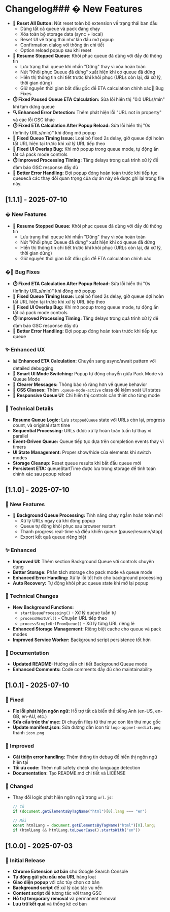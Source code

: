 # Changelog### � New Features
- **🔄 Reset All Button:** Nút reset toàn bộ extension về trạng thái ban đầu
  - Dừng tất cả queue và pack đang chạy
  - Xóa toàn bộ storage data (sync + local)
  - Reset UI về trạng thái như lần đầu mở popup
  - Confirmation dialog với thông tin chi tiết
  - Option reload popup sau khi reset
- **🔄 Resume Stopped Queue:** Khôi phục queue đã dừng với đầy đủ thông tin
  - Lưu trạng thái queue khi nhấn "Dừng" thay vì xóa hoàn toàn
  - Nút "Khôi phục Queue đã dừng" xuất hiện khi có queue đã dừng
  - Hiển thị thông tin chi tiết trước khi khôi phục (URLs còn lại, đã xử lý, thời gian dừng)
  - Giữ nguyên thời gian bắt đầu gốc để ETA calculation chính xác🐛 Bug Fixes
- **⏱️ Fixed Paused Queue ETA Calculation:** Sửa lỗi hiển thị "0.0 URLs/min" khi tạm dừng queue
- **🔍 Enhanced Error Detection:** Thêm phát hiện lỗi "URL not in property" và các lỗi GSC khác
- **⏱️ Fixed ETA Calculation After Popup Reload:** Sửa lỗi hiển thị "0s (Infinity URLs/min)" khi đóng mở popup
- **🔧 Fixed Queue Timing Issue:** Loại bỏ fixed 2s delay, giờ queue đợi hoàn tất URL hiện tại trước khi xử lý URL tiếp theo
- **🎨 Fixed UI Overlap Bug:** Khi mở popup trong queue mode, tự động ẩn tất cả pack mode controls
- **⏱️ Improved Processing Timing:** Tăng delays trong quá trình xử lý để đảm bảo GSC response đầy đủ
- **🧹 Better Error Handling:** Đợi popup đóng hoàn toàn trước khi tiếp tục queuecả các thay đổi quan trọng của dự án này sẽ được ghi lại trong file này.

## [1.1.1] - 2025-07-10

### � New Features
- **🔄 Resume Stopped Queue:** Khôi phục queue đã dừng với đầy đủ thông tin
  - Lưu trạng thái queue khi nhấn "Dừng" thay vì xóa hoàn toàn
  - Nút "Khôi phục Queue đã dừng" xuất hiện khi có queue đã dừng
  - Hiển thị thông tin chi tiết trước khi khôi phục (URLs còn lại, đã xử lý, thời gian dừng)
  - Giữ nguyên thời gian bắt đầu gốc để ETA calculation chính xác

### �🐛 Bug Fixes
- **⏱️ Fixed ETA Calculation After Popup Reload:** Sửa lỗi hiển thị "0s (Infinity URLs/min)" khi đóng mở popup
- **🔧 Fixed Queue Timing Issue:** Loại bỏ fixed 2s delay, giờ queue đợi hoàn tất URL hiện tại trước khi xử lý URL tiếp theo
- **🎨 Fixed UI Overlap Bug:** Khi mở popup trong queue mode, tự động ẩn tất cả pack mode controls
- **⏱️ Improved Processing Timing:** Tăng delays trong quá trình xử lý để đảm bảo GSC response đầy đủ
- **🧹 Better Error Handling:** Đợi popup đóng hoàn toàn trước khi tiếp tục queue

### ✨ Enhanced UX
- **📊 Enhanced ETA Calculation:** Chuyển sang async/await pattern với detailed debugging
- **🎯 Smart UI Mode Switching:** Popup tự động chuyển giữa Pack Mode và Queue Mode
- **💬 Clearer Messages:** Thông báo rõ ràng hơn về queue behavior
- **🎨 CSS Classes:** Thêm `.queue-mode-active` class để kiểm soát UI states
- **📱 Responsive Queue UI:** Chỉ hiển thị controls cần thiết cho từng mode

### 🔧 Technical Details
- **Resume Queue Logic:** Lưu `stoppedQueue` state với URLs còn lại, progress count, và original start time
- **Sequential Processing:** URLs được xử lý hoàn toàn tuần tự thay vì parallel
- **Event-Driven Queue:** Queue tiếp tục dựa trên completion events thay vì timers
- **UI State Management:** Proper show/hide của elements khi switch modes
- **Storage Cleanup:** Reset queue results khi bắt đầu queue mới
- **Persistent ETA:** queueStartTime được lưu trong storage để tính toán chính xác sau popup reload

## [1.1.0] - 2025-07-10

### 🚀 New Features
- **🔄 Background Queue Processing:** Tính năng chạy ngầm hoàn toàn mới
  - Xử lý URLs ngay cả khi đóng popup
  - Queue tự động khôi phục sau browser restart
  - Thanh progress real-time và điều khiển queue (pause/resume/stop)
  - Export kết quả queue riêng biệt

### ✨ Enhanced
- **Improved UI:** Thêm section Background Queue với controls chuyên dụng
- **Better Storage:** Phân tách storage cho pack mode và queue mode
- **Enhanced Error Handling:** Xử lý lỗi tốt hơn cho background processing
- **Auto Recovery:** Tự động khôi phục queue state khi mở lại popup

### 🔧 Technical Changes
- **New Background Functions:**
  - `startQueueProcessing()` - Xử lý queue tuần tự
  - `processNextUrl()` - Chuyển URL tiếp theo
  - `processSingleUrlFromQueue()` - Xử lý từng URL riêng lẻ
- **Enhanced Storage Management:** Riêng biệt cache cho queue và pack modes
- **Improved Service Worker:** Background script persistence tốt hơn

### 📝 Documentation
- **Updated README:** Hướng dẫn chi tiết Background Queue mode
- **Enhanced Comments:** Code comments đầy đủ cho maintainability

## [1.0.1] - 2025-07-10

### 🔧 Fixed
- **Fix lỗi phát hiện ngôn ngữ:** Hỗ trợ tất cả biến thể tiếng Anh (en-US, en-GB, en-AU, etc.)
- **Sửa cấu trúc thư mục:** Di chuyển files từ thư mục con lên thư mục gốc
- **Update manifest.json:** Sửa đường dẫn icon từ `logo-appnet-media1.png` thành `icon.png`

### 🚀 Improved
- **Cải thiện error handling:** Thêm thông tin debug để hiển thị ngôn ngữ hiện tại
- **Tối ưu code:** Thêm null safety check cho language detection
- **Documentation:** Tạo README.md chi tiết và LICENSE

### 📝 Changed
- Thay đổi logic phát hiện ngôn ngữ trong `url.js`:
  ```javascript
  // Cũ
  if (document.getElementsByTagName("html")[0].lang === "en")
  
  // Mới
  const htmlLang = document.getElementsByTagName("html")[0].lang;
  if (htmlLang && htmlLang.toLowerCase().startsWith("en"))
  ```

## [1.0.0] - 2025-07-03

### 🎉 Initial Release
- **Chrome Extension cơ bản** cho Google Search Console
- **Tự động gửi yêu cầu xóa URL** hàng loạt
- **Giao diện popup** với các tùy chọn cơ bản
- **Background script** để xử lý các tác vụ nền
- **Content script** để tương tác với trang GSC
- **Hỗ trợ temporary removal** và permanent removal
- **Lưu trữ kết quả** và thống kê cơ bản
